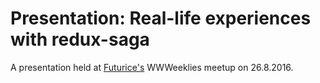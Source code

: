 # Presentation: Real-life experiences with redux-saga

A presentation held at [Futurice's](www.futurice.com) WWWeeklies meetup on 26.8.2016.
